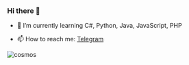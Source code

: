 ### Hi there 👋

- 🌱 I’m currently learning C#, Python, Java, JavaScript, PHP

- 📫 How to reach me: [Telegram](https://t.me/NanaOz "Telegram")
<image src="https://thumbs.dreamstime.com/b/%D0%B7%D0%B2%D0%B5%D0%B7%D0%B4%D0%BD%D1%8B%D0%B9-%D1%84%D0%BE%D0%BD-%D1%88%D0%B8%D1%80%D0%BE%D0%BA%D0%B8%D0%B9-%D0%BA%D0%BE%D1%81%D0%BC%D0%B8%D1%87%D0%B5%D1%81%D0%BA%D0%B8%D0%B5-%D0%BE%D0%B1%D0%BE%D0%B8-%D0%B4%D0%BB%D0%B8%D0%BD%D0%BD%D1%8B%D0%B9-%D0%BA%D0%BE%D1%81%D0%BC%D0%BE%D1%81-%D1%81-%D1%8F%D1%80%D0%BA%D0%B8%D0%BC%D0%B8-224335606.jpg" alt="cosmos">
<!--
**NanaOz/NanaOz** is a ✨ _special_ ✨ repository because its `README.md` (this file) appears on your GitHub profile.

Here are some ideas to get you started:

- 🔭 I’m currently working on ...
- 🌱 I’m currently learning ...
- 👯 I’m looking to collaborate on ...
- 🤔 I’m looking for help with ...
- 💬 Ask me about ...
- 📫 How to reach me: ...
- 😄 Pronouns: ...
- ⚡ Fun fact: ...


-->
